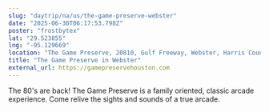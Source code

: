 ```yaml
---
slug: "daytrip/na/us/the-game-preserve-webster"
date: "2025-06-30T06:17:53.798Z"
poster: "frostbytex"
lat: "29.523855"
lng: "-95.129669"
location: "The Game Preserve, 20810, Gulf Freeway, Webster, Harris County, Texas, 77598, United States"
title: "The Game Preserve in Webster"
external_url: https://gamepreservehouston.com
---
```

The 80's are back! The Game Preserve is a family oriented, classic arcade experience. Come relive the sights and sounds of a true arcade.